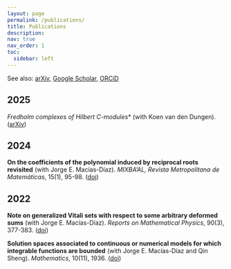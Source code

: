 ```yaml
---
layout: page
permalink: /publications/
title: Publications
description: 
nav: true
nav_order: 1
toc:
  sidebar: left
---
```


See also:  [arXiv](https://arxiv.org/a/villegasvillalpando_b_1.html), [Google Scholar](https://scholar.google.com/citations?user=a1HywLAAAAAJ&hl=en), [ORCiD](https://orcid.org/0000-0002-6363-0646)

2025
---
**Fredholm complexes of Hilbert C*-modules** (with Koen van den Dungen). ([arXiv](https://doi.org/10.48550/arXiv.2505.07568))

2024
----
**On the coefficients of the polynomial induced by reciprocal roots revisited** (with Jorge E. Macías-Díaz). *MIXBA’AL, Revista Metropolitana de Matemáticas*, 15(1), 95-98. ([doi](http://www.doi.org/10.24275/uami/dcbi/mix/v15n1/jobri))

2022
----
**Note on generalized Vitali sets with respect to some arbitrary deformed sums** (with Jorge E. Macías-Díaz). *Reports on Mathematical Physics*, 90(3), 377-383. ([doi](https://doi.org/10.1016/S0034-4877(22)00082-9))

**Solution spaces associated to continuous or numerical models for which integrable functions are bounded** (with Jorge E. Macías-Díaz and Qin Sheng). *Mathematics*, 10(11), 1936. ([doi](https://doi.org/10.3390/math10111936))
